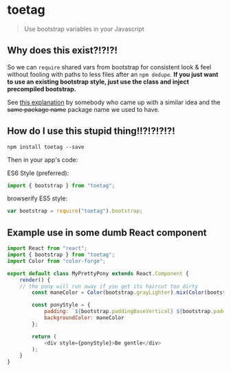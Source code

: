 # toetag
> Use bootstrap variables in your Javascript

## Why does this exist?!?!?!

So we can `require` shared vars from bootstrap for consistent look & feel without fooling with paths to less files after an `npm dedupe`.
**If you just want to use an existing bootstrap style, just use the class and inject precompiled bootstrap.**

See [this explanation](http://caitpotter.blogspot.com/2013/08/strapless-unadulterated-twbs-without.html) by somebody who came up with a similar idea and the ~~same package name~~ package name we used to have.

## How do I use this stupid thing!!?!?!?!?!

```
npm install toetag --save
```

Then in your app's code:

ES6 Style (preferred):

```javascript
import { bootstrap } from "toetag";
```

browserify ES5 style:

```javascript
var bootstrap = require("toetag").bootstrap;
```

## Example use in some dumb React component

```javascript
import React from "react";
import { bootstrap } from "toetag";
import Color from "color-forge";

export default class MyPrettyPony extends React.Component {
	render() {
	// the pony will run away if you get its haircut too dirty
		const maneColor = Color(bootstrap.grayLighter).mix(Color(bootstrap.grayDark), (this.props.petCount / this.props.ponyPatienceThreshold);

		const ponyStyle = {
			padding: `${bootstrap.paddingBaseVertical} ${bootstrap.paddingBaseHorizontal}`,
			backgroundColor: maneColor
		};

		return (
			<div style={ponyStyle}>Be gentle</div>
		);
	}
}
```
